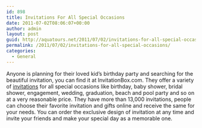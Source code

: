```yaml
---
id: 898
title: Invitations For All Special Occasions
date: 2011-07-02T08:06:07+00:00
author: admin
layout: post
guid: http://aquatours.net/2011/07/02/invitations-for-all-special-occasions/
permalink: /2011/07/02/invitations-for-all-special-occasions/
categories:
  - General
---
```

Anyone is planning for their loved kid&#8217;s birthday party and searching for the beautiful invitation, you can find it at InvitationBox.com. They offer a variety of [invitations](http://www.invitationbox.com/) for all special occasions like birthday, baby shower, bridal shower, engagement, wedding, graduation, beach and pool party and so on at a very reasonable price. They have more than 13,000 invitations, people can choose their favorite invitation and gifts online and receive the same for your needs. You can order the exclusive design of invitation at any time and invite your friends and make your special day as a memorable one.